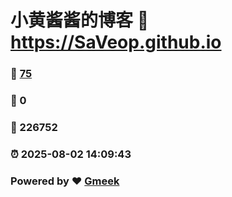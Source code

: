 # 小黄酱酱的博客 :link: https://SaVeop.github.io 
### :page_facing_up: [75](https://SaVeop.github.io/tag.html) 
### :speech_balloon: 0 
### :hibiscus: 226752 
### :alarm_clock: 2025-08-02 14:09:43 
### Powered by :heart: [Gmeek](https://github.com/Meekdai/Gmeek)
